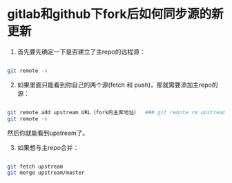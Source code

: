 
# gitlab和github下fork后如何同步源的新更新


1. 首先要先确定一下是否建立了主repo的远程源：

```bash

git remote -v

```

2. 如果里面只能看到你自己的两个源(fetch 和 push)，那就需要添加主repo的源：

```bash

git remote add upstream URL（fork的主库地址）  ### git remote rm upstream
git remote -v

```
然后你就能看到upstream了。

3. 如果想与主repo合并：

```bash

git fetch upstream
git merge upstream/master

```
